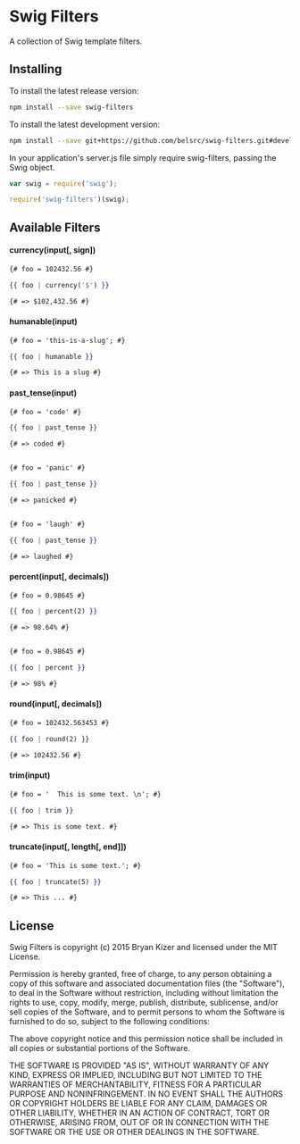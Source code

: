 Swig Filters
=======

A collection of Swig template filters.


## Installing

To install the latest release version:

```bash
npm install --save swig-filters
```

To install the latest development version:

```bash
npm install --save git+https://github.com/belsrc/swig-filters.git#develop
```


In your application's server.js file simply require swig-filters, passing
the Swig object.

```javascript
var swig = require('swig');

require('swig-filters')(swig);
```

## Available Filters

#### currency(input[, sign])
```handlebars
{# foo = 102432.56 #}

{{ foo | currency('$') }}

{# => $102,432.56 #}
```

#### humanable(input)
```handlebars
{# foo = 'this-is-a-slug'; #}

{{ foo | humanable }}

{# => This is a slug #}
```

#### past_tense(input)
```handlebars
{# foo = 'code' #}

{{ foo | past_tense }}

{# => coded #}


{# foo = 'panic' #}

{{ foo | past_tense }}

{# => panicked #}


{# foo = 'laugh' #}

{{ foo | past_tense }}

{# => laughed #}
```

#### percent(input[, decimals])
```handlebars
{# foo = 0.98645 #}

{{ foo | percent(2) }}

{# => 98.64% #}


{# foo = 0.98645 #}

{{ foo | percent }}

{# => 98% #}
```

#### round(input[, decimals])
```handlebars
{# foo = 102432.563453 #}

{{ foo | round(2) }}

{# => 102432.56 #}
```

#### trim(input)
```handlebars
{# foo = '  This is some text. \n'; #}

{{ foo | trim }}

{# => This is some text. #}
```

#### truncate(input[, length[, end]])
```handlebars
{# foo = 'This is some text.'; #}

{{ foo | truncate(5) }}

{# => This ... #}
```


## License

Swig Filters is copyright (c) 2015 Bryan Kizer and licensed under the MIT License.

Permission is hereby granted, free of charge, to any person obtaining a copy
of this software and associated documentation files (the "Software"), to deal
in the Software without restriction, including without limitation the rights
to use, copy, modify, merge, publish, distribute, sublicense, and/or sell
copies of the Software, and to permit persons to whom the Software is
furnished to do so, subject to the following conditions:

The above copyright notice and this permission notice shall be included in
all copies or substantial portions of the Software.

THE SOFTWARE IS PROVIDED "AS IS", WITHOUT WARRANTY OF ANY KIND, EXPRESS OR
IMPLIED, INCLUDING BUT NOT LIMITED TO THE WARRANTIES OF MERCHANTABILITY,
FITNESS FOR A PARTICULAR PURPOSE AND NONINFRINGEMENT. IN NO EVENT SHALL THE
AUTHORS OR COPYRIGHT HOLDERS BE LIABLE FOR ANY CLAIM, DAMAGES OR OTHER
LIABILITY, WHETHER IN AN ACTION OF CONTRACT, TORT OR OTHERWISE, ARISING FROM,
OUT OF OR IN CONNECTION WITH THE SOFTWARE OR THE USE OR OTHER DEALINGS IN
THE SOFTWARE.
